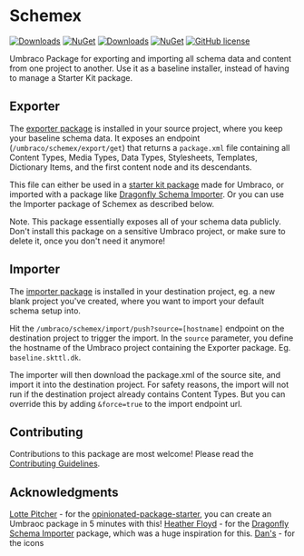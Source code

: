 # Schemex

[![Downloads](https://img.shields.io/nuget/dt/Umbraco.Community.Schemex.Exporter?color=cc9900)](https://www.nuget.org/packages/Umbraco.Community.Schemex.Exporter/)
[![NuGet](https://img.shields.io/nuget/vpre/Umbraco.Community.Schemex.Exporter?color=0273B3)](https://www.nuget.org/packages/Umbraco.Community.Schemex.Exporter)
[![Downloads](https://img.shields.io/nuget/dt/Umbraco.Community.Schemex.Importer?color=cc9900)](https://www.nuget.org/packages/Umbraco.Community.Schemex.Importer/)
[![NuGet](https://img.shields.io/nuget/vpre/Umbraco.Community.Schemex.Importer?color=0273B3)](https://www.nuget.org/packages/Umbraco.Community.Schemex.Importer)
[![GitHub license](https://img.shields.io/github/license/skttl/umbraco-schemex?color=8AB803)](../LICENSE)

Umbraco Package for exporting and importing all schema data and content from one project to another. Use it as a baseline installer, instead of having to manage a Starter Kit package.

## Exporter

The [exporter package](https://www.nuget.org/packages/Umbraco.Community.Schemex.Exporter) is installed in your source project, where you keep your baseline schema data. It exposes an endpoint (`/umbraco/schemex/export/get`) that returns a `package.xml` file containing all Content Types, Media Types, Data Types, Stylesheets, Templates, Dictionary Items, and the first content node and its descendants.

This file can either be used in a [starter kit package](https://docs.umbraco.com/umbraco-cms/extending/packages#starter-kits) made for Umbraco, or imported with a package like [Dragonfly Schema Importer](https://dragonflylibraries.com/umbraco-packages/schema-importer/). Or you can use the Importer package of Schemex as described below.

Note. This package essentially exposes all of your schema data publicly. Don't install this package on a sensitive Umbraco project, or make sure to delete it, once you don't need it anymore!

## Importer
The [importer package](https://www.nuget.org/packages/Umbraco.Community.Schemex.Importer) is installed in your destination project, eg. a new blank project you've created, where you want to import your default schema setup into.

Hit the `/umbraco/schemex/import/push?source=[hostname]` endpoint on the destination project to trigger the import. In the `source` parameter, you define the hostname of the Umbraco project containing the Exporter package. Eg. `baseline.skttl.dk`.

The importer will then download the package.xml of the source site, and import it into the destination project. For safety reasons, the import will not run if the destination project already contains Content Types. But you can override this by adding `&force=true` to the import endpoint url.

## Contributing

Contributions to this package are most welcome! Please read the [Contributing Guidelines](CONTRIBUTING.md).

## Acknowledgments

[Lotte Pitcher](https://github.com/lottepitcher) - for the [opinionated-package-starter](https://github.com/LottePitcher/opinionated-package-starter), you can create an Umbraoc package in 5 minutes with this!
[Heather Floyd](https://github.com/hfloyd) - for the [Dragonfly Schema Importer](https://github.com/hfloyd/Dragonfly.Umbraco10.SchemaImporter) package, which was a huge inspiration for this.
[Dan's](https://thenounproject.com/creator/danangherkamdi/) - for the icons